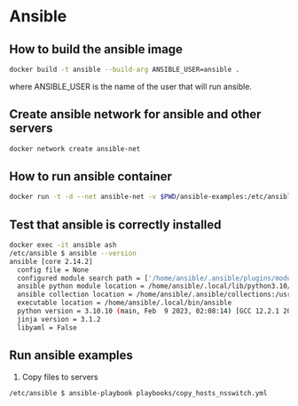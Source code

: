 # Ansible

## How to build the ansible image

```bash
docker build -t ansible --build-arg ANSIBLE_USER=ansible .
```

where ANSIBLE_USER is the name of the user that will run ansible.

## Create ansible network for ansible and other servers

```bash
docker network create ansible-net
```

## How to run ansible container

```bash
docker run -t -d --net ansible-net -v $PWD/ansible-examples:/etc/ansible -w /etc/ansible --name ansible ansible
```

## Test that ansible is correctly installed

```bash
docker exec -it ansible ash
/etc/ansible $ ansible --version
ansible [core 2.14.2]
  config file = None
  configured module search path = ['/home/ansible/.ansible/plugins/modules', '/usr/share/ansible/plugins/modules']
  ansible python module location = /home/ansible/.local/lib/python3.10/site-packages/ansible
  ansible collection location = /home/ansible/.ansible/collections:/usr/share/ansible/collections
  executable location = /home/ansible/.local/bin/ansible
  python version = 3.10.10 (main, Feb  9 2023, 02:08:14) [GCC 12.2.1 20220924] (/usr/bin/python3)
  jinja version = 3.1.2
  libyaml = False
```

## Run ansible examples

1. Copy files to servers

```ash
/etc/ansible $ ansible-playbook playbooks/copy_hosts_nsswitch.yml
```
